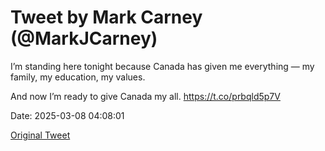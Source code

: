 # Tweet by Mark Carney (@MarkJCarney)

I’m standing here tonight because Canada has given me everything — my family, my education, my values.

And now I’m ready to give Canada my all. https://t.co/prbqld5p7V

Date: 2025-03-08 04:08:01

[Original Tweet](https://x.com/MarkJCarney/status/1898224160704192977)
